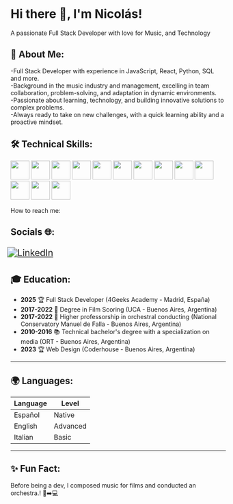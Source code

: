 # Hi there 👋, I'm Nicolás!
A passionate Full Stack Developer with love for Music, and Technology 


## 🚀 About Me:

-Full Stack Developer with experience in JavaScript, React, Python, SQL and more. <br>
-Background in the music industry and management, excelling in team collaboration, problem-solving, and adaptation in dynamic environments. <br>
-Passionate about learning, technology, and building innovative solutions to complex problems. <br>
-Always ready to take on new challenges, with a quick learning ability and a proactive mindset. <br>

## 🛠 Technical Skills:
 
<p align="left">
  
  <img src="https://camo.githubusercontent.com/34b891c76d258e4b0ee593443e5cbc2506cdbb7d3cd6bc0e4beffa87a9c1611b/68747470733a2f2f63646e2e6a7364656c6976722e6e65742f67682f64657669636f6e732f64657669636f6e2f69636f6e732f72656163742f72656163742d6f726967696e616c2e737667" height="44"/>
  <img src="https://camo.githubusercontent.com/426c1121b29abc64a6b1af1e3aa3091abb38e39c87054720b765af1425c74e7f/68747470733a2f2f63646e2e6a7364656c6976722e6e65742f67682f64657669636f6e732f64657669636f6e2f69636f6e732f6a6176617363726970742f6a6176617363726970742d6f726967696e616c2e737667" height="44"/>
  <img src="https://camo.githubusercontent.com/6647554cf19482c32acc6a6a3b8bd68b845fafabd474595e7e92dead3075c3ea/68747470733a2f2f63646e2e6a7364656c6976722e6e65742f67682f64657669636f6e732f64657669636f6e2f69636f6e732f68746d6c352f68746d6c352d6f726967696e616c2e737667" height="44"/>
  <img src="https://camo.githubusercontent.com/4eaf7f26830ffa4bc4c4502a24e9be29fa2796208648a805e8f610da811aeb05/68747470733a2f2f63646e2e6a7364656c6976722e6e65742f67682f64657669636f6e732f64657669636f6e2f69636f6e732f637373332f637373332d6f726967696e616c2e737667" height="44"/>
  <img src="https://camo.githubusercontent.com/d1652ce9d9e41d898ea03bd8772e8accb903947dc6bba2a410d76462f7d63d1b/68747470733a2f2f63646e2e6a7364656c6976722e6e65742f67682f64657669636f6e732f64657669636f6e2f69636f6e732f707974686f6e2f707974686f6e2d6f726967696e616c2e737667" height="44"/>
  <img src="https://camo.githubusercontent.com/8b690f4dff81513c7425f3b8f6e66b34a1dea43e22562037eeb5449d18571c89/68747470733a2f2f63646e2e6a7364656c6976722e6e65742f67682f64657669636f6e732f64657669636f6e2f69636f6e732f6d7973716c2f6d7973716c2d6f726967696e616c2e737667" height="44"/>
  <img src="![image](https://github.com/user-attachments/assets/9ca28594-c368-425d-b0be-f8ee3c302785)" height="44"/>
  <img src="https://camo.githubusercontent.com/15166a15835f145259844be455ab5945594a70c48a3090aa83d193bd5e3e9bc5/68747470733a2f2f63646e2e6a7364656c6976722e6e65742f67682f64657669636f6e732f64657669636f6e2f69636f6e732f6769742f6769742d6f726967696e616c2e737667" height="44"/>
  <img src="https://camo.githubusercontent.com/b757f08684d4442218bd04f3bb04cc0e142d0551619c678ff44304027085bb47/68747470733a2f2f63646e2e6a7364656c6976722e6e65742f67682f64657669636f6e732f64657669636f6e2f69636f6e732f626f6f7473747261702f626f6f7473747261702d6f726967696e616c2e737667" height="44"/>
  <img src="https://www.svgrepo.com/show/374118/tailwind.svg" height="44"/>
  <img src="https://upload.wikimedia.org/wikipedia/commons/thumb/4/4c/Typescript_logo_2020.svg/2048px-Typescript_logo_2020.svg.png" height="44"/>
  <img src="https://cdn.creazilla.com/icons/3253956/jest-icon-original.svg" height="44"/>
   <img src="https://camo.githubusercontent.com/2eb175ce2c732f25324f81abddacc5e8ae1bae8394db207ae30bb1d2c206afca/68747470733a2f2f696d672e736869656c64732e696f2f62616467652f6669676d612d2532334632344531452e7376673f7374796c653d666f722d7468652d6261646765266c6f676f3d6669676d61266c6f676f436f6c6f723d7768697465" height="44"/>
</p>


How to reach me:  
 
## Socials 🌐:
<a href="https://www.linkedin.com/in/nicolas-pasik" target="_blank" style="display: inline-block; transform: scale(1.5); margin: 10px;">
  <img src="https://img.shields.io/badge/LinkedIn-0077B5?style=for-the-badge&logo=linkedin&logoColor=white" alt="LinkedIn"/>
</a>

## 🎓 Education:

- **2025** 🏆 Full Stack Developer (4Geeks Academy - Madrid, España)  
- **2017-2022** 🎼 Degree in Film Scoring (UCA - Buenos Aires, Argentina)
- **2017-2022** 🎼 Higher professorship in orchestral conducting (National Conservatory Manuel de Falla - Buenos Aires, Argentina)
- **2010-2016** 📚 Technical bachelor's degree with a specialization on media (ORT - Buenos Aires, Argentina)
- **2023** 🏆 Web Design (Coderhouse - Buenos Aires, Argentina)

---

## 🌍 Languages:

| Language | Level |
|--------|-------|
| Español | Native |
| English | Advanced |
| Italian | Basic |


---

## ✨ **Fun Fact**: 
Before being a dev, I composed music for films and conducted an orchestra.! 🎹➡️💻
